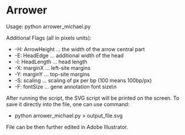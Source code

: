 # Arrower
Usage: python arrower_michael.py <GenBank File>

  Additional Flags (all in pixels units): 

  - -H: ArrowHeight ... the width of the arrow central part
  - -E: HeadEdge    ... additional width of the head
  - -l: HeadLength  ... head length
  - -X: marginX     ... left-site margins
  - -Y: marginY     ... top-site margins
  - -S: scaling     ... scaling of px per bp (100 means 100bp/px)
  - -F: fontSize    ... gene annotation font size\n
  
After running the script, the SVG script will be printed on the screen. To save it directly into the file, one can use command: 
  
 - python arrower_michael.py <file> <flags> > output_file.svg

File can be then further edited in Adobe Illustrator.         
